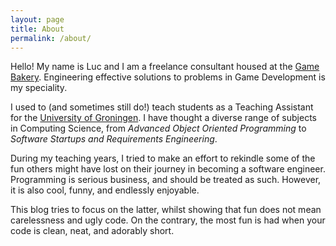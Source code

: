 ```yaml
---
layout: page
title: About
permalink: /about/
---
```


Hello! My name is Luc and I am a freelance consultant housed at the [Game Bakery](https://gamebakery.nl/). Engineering effective solutions to problems in Game Development is my speciality. 

I used to (and sometimes still do!) teach students as a Teaching Assistant for the [University of Groningen](https://www.rug.nl). I have thought a diverse range of subjects in Computing Science, from _Advanced Object Oriented Programming_ to _Software Startups and Requirements Engineering_.

During my teaching years, I tried to make an effort to rekindle some of the fun others might have lost on their journey in becoming a software engineer. Programming is serious business, and should be treated as such. However, it is also cool, funny, and endlessly enjoyable.

This blog tries to focus on the latter, whilst showing that fun does not mean carelessness and ugly code. On the contrary, the most fun is had when your code is clean, neat, and adorably short.

